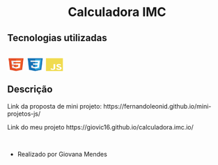 <h1 align='center'> Calculadora IMC </h1>

## Tecnologias utilizadas

<div style="display: inline_block"><br>
<img align="center" alt="HTML" height="30" width="40" src="https://raw.githubusercontent.com/devicons/devicon/master/icons/html5/html5-original.svg">

<img align="center" alt="CSS" height="30" width="40" src="https://raw.githubusercontent.com/devicons/devicon/master/icons/css3/css3-original.svg">

<img align="center" alt="Js" height="30" width="40" src="https://raw.githubusercontent.com/devicons/devicon/master/icons/javascript/javascript-plain.svg">
</div>

## Descrição
<p> Link da proposta de mini projeto: https://fernandoleonid.github.io/mini-projetos-js/ </p>
<p> Link do meu projeto https://giovic16.github.io/calculadora.imc.io/ </p>
<br>

- Realizado por Giovana Mendes
